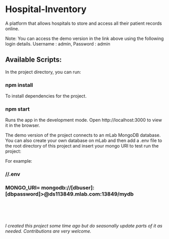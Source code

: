 # Hospital-Inventory
A platform that allows hospitals to store and access all their patient records online.

Note: You can access the demo version in the link above using the following login details.
Username : admin, Password : admin

## Available Scripts:

In the project directory, you can run:

### npm install
To install dependencies for the project.

### npm start
Runs the app in the development mode.
Open http://localhost:3000 to view it in the browser.


The demo version of the project connects to an mLab MongoDB database. You can also create your own database on mLab and then add a .env file to the root directory of this project and insert your mongo URI to test run the project:

For example:
### //.env
### MONGO_URI= mongodb://[dbuser]:[dbpassword]>@ds113849.mlab.com:13849/mydb 

<br />
<br />
<br />


<i>I created this project some time ago but do seasonally update parts of it as needed. Contributions are very welcome.</i>
